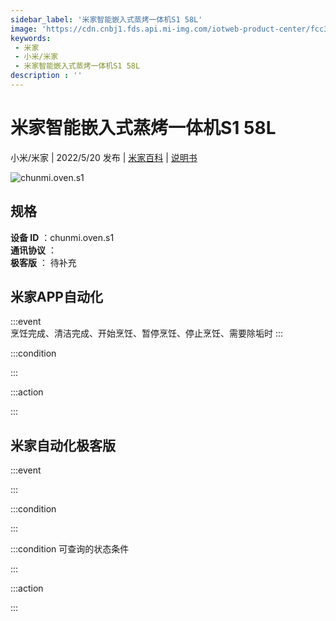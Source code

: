 ```yaml
---
sidebar_label: '米家智能嵌入式蒸烤一体机S1 58L'
image: 'https://cdn.cnbj1.fds.api.mi-img.com/iotweb-product-center/fcc39d0f6d68c147fa3f0394168cebe3_1640831665096.png?GalaxyAccessKeyId=AKVGLQWBOVIRQ3XLEW&Expires=9223372036854775807&Signature=AX0tzrOlQrb/ObNZkHiYyOfVPTE='
keywords: 
 - 米家
 - 小米/米家
 - 米家智能嵌入式蒸烤一体机S1 58L
description : ''
---
```

# 米家智能嵌入式蒸烤一体机S1 58L

小米/米家 | 2022/5/20 发布 | [米家百科](https://home.mi.com/webapp/content/baike/product/index.html?model=chunmi.oven.s1) | [说明书](https://home.mi.com/views/introduction.html?model=chunmi.oven.s1&region=cn)

![chunmi.oven.s1](https://cdn.cnbj1.fds.api.mi-img.com/iotweb-product-center/fcc39d0f6d68c147fa3f0394168cebe3_1640831665096.png?GalaxyAccessKeyId=AKVGLQWBOVIRQ3XLEW&Expires=9223372036854775807&Signature=AX0tzrOlQrb/ObNZkHiYyOfVPTE=)

## 规格  
> 
**设备 ID** ：chunmi.oven.s1  
**通讯协议** ：  
**极客版**  ： 待补充 


## 米家APP自动化  

:::event  
烹饪完成、清洁完成、开始烹饪、暂停烹饪、停止烹饪、需要除垢时
:::

:::condition  

:::

:::action   

:::

## 米家自动化极客版  

:::event  

:::

:::condition  

:::

:::condition 可查询的状态条件  

:::

:::action  

:::

        
